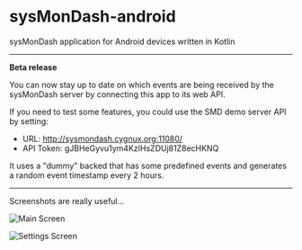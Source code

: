 # sysMonDash-android
sysMonDash application for Android devices written in Kotlin

---

**Beta release**

You can now stay up to date on which events are being received by the sysMonDash server by connecting this app to its web API.


If you need to test some features, you could use the SMD demo server API by setting:

- URL: http://sysmondash.cygnux.org:11080/
- API Token: gJBHeGyvu1ym4KzIHsZDUj81Z8ecHKNQ

It uses a "dummy" backed that has some predefined events and generates a random event timestamp every 2 hours.

---

Screenshots are really useful...

![Main Screen](http://sysmondash.cygnux.org:11080/assets/scr-1.jpg)

![Settings Screen](http://sysmondash.cygnux.org:11080/assets/scr-2.jpg)

